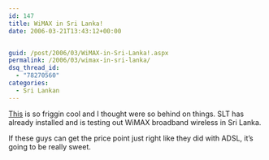 ```yaml
---
id: 147
title: WiMAX in Sri Lanka!
date: 2006-03-21T13:43:12+00:00


guid: /post/2006/03/WiMAX-in-Sri-Lanka!.aspx
permalink: /2006/03/wimax-in-sri-lanka/
dsq_thread_id:
  - "78270560"
categories:
  - Sri Lankan
---
```

<p><a href="http://www.lankanewspapers.com/news/2006/3/6105.html">This</a> is so friggin cool and I thought were so behind on things. SLT has already installed and is testing out WiMAX broadband wireless in Sri Lanka.</p>
<p>If these guys can get the price point just right like they did with ADSL, it&rsquo;s going to be really sweet.</p>